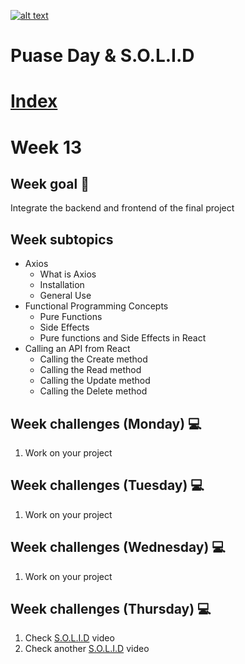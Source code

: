 <a href="https://www.core-code.io/">

![alt text](https://uploads-ssl.webflow.com/5eb2f56932c3562feab232e3/5f73550d00249e7e96c9f3de_Logo.png "corecodeio")

</a>

# Puase Day & S.O.L.I.D

# [Index](/README.md)

# Week 13

## Week goal 🏁

<p>Integrate the backend and frontend of the final project</p>

## Week subtopics

- Axios
  - What is Axios
  - Installation
  - General Use
- Functional Programming Concepts
  - Pure Functions
  - Side Effects
  - Pure functions and Side Effects in React
- Calling an API from React
  - Calling the Create method
  - Calling the Read method
  - Calling the Update method
  - Calling the Delete method

## Week challenges (Monday) 💻

1. Work on your project

## Week challenges (Tuesday) 💻

1. Work on your project

## Week challenges (Wednesday) 💻

1. Work on your project

## Week challenges (Thursday) 💻

1. Check [S.O.L.I.D](https://www.youtube.com/watch?v=2X50sKeBAcQ) video
2. Check another [S.O.L.I.D](https://www.youtube.com/watch?v=XzdhzyAukMM) video